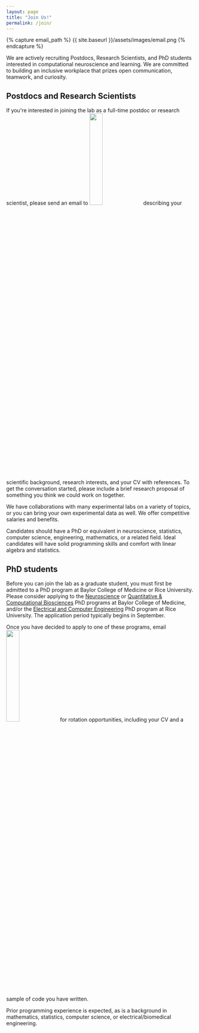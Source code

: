 ```yaml
---
layout: page
title: "Join Us!"
permalink: /join/
---
```


{% capture email_path %}
{{ site.baseurl }}/assets/images/email.png
{% endcapture %}

We are actively recruiting Postdocs, Research Scientists, and PhD students interested in computational neuroscience and learning. We are committed to building an inclusive workplace that prizes open communication, teamwork, and curiosity.

## Postdocs and Research Scientists

If you're interested in joining the lab as a full-time postdoc or research scientist, please send an email to <img src="{{ email_path }}" style="display: inline; width: 25%; min-width: 10em; " /> describing your scientific background, research interests, and your CV with references. To get the conversation started, please include a brief research proposal of something you think we could work on together.

We have collaborations with many experimental labs on a variety of topics, or you can bring your own experimental data as well. We offer competitive salaries and benefits.

Candidates should have a PhD or equivalent in neuroscience, statistics, computer science, engineering, mathematics, or a related field. Ideal candidates will have solid programming skills and comfort with linear algebra and statistics.

## PhD students

Before you can join the lab as a graduate student, you must first be admitted to a PhD program at Baylor College of Medicine or Rice University. Please consider applying to the [Neuroscience](https://www.bcm.edu/education/graduate-school-of-biomedical-sciences/degree-programs-and-certificates/neuroscience) or [Quantitative & Computational Biosciences](https://www.bcm.edu/education/graduate-school-of-biomedical-sciences/degree-programs-and-certificates/quantitative-computational-biosciences) PhD programs at Baylor College of Medicine, and/or the [Electrical and Computer Engineering](https://www.ece.rice.edu/academics/graduate-programs/graduate-admissions) PhD program at Rice University. The application period typically begins in September.

Once you have decided to apply to one of these programs, email <img src="{{ email_path }}" style="display: inline; width: 25%; min-width: 10em; " /> for rotation opportunities, including your CV and a sample of code you have written.

Prior programming experience is expected, as is a background in mathematics, statistics, computer science, or electrical/biomedical engineering.

<!-- see for reference: -->
<!-- https://catniplab.github.io/Hiring/ -->